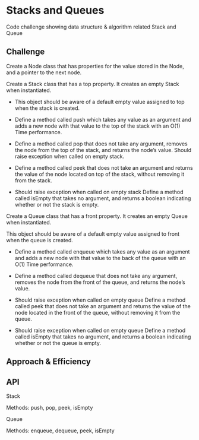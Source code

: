 # Stacks and Queues
<!-- Short summary or background information -->
Code challenge showing data structure & algorithm related Stack and Queue

## Challenge
<!-- Description of the challenge -->
Create a Node class that has properties for the value stored in the Node, and a pointer to the next node.

Create a Stack class that has a top property. It creates an empty Stack when instantiated.

- This object should be aware of a default empty value assigned to top when the stack is created.
  
- Define a method called push which takes any value as an argument and adds a new node with that value to the top of the stack with an O(1) Time performance.

- Define a method called pop that does not take any argument, removes the node from the top of the stack, and returns the node’s value.
Should raise exception when called on empty stack.

- Define a method called peek that does not take an argument and returns the value of the node located on top of the stack, without removing it from the stack.

- Should raise exception when called on empty stack
Define a method called isEmpty that takes no argument, and returns a boolean indicating whether or not the stack is empty.

Create a Queue class that has a front property. It creates an empty Queue when instantiated.

This object should be aware of a default empty value assigned to front when the queue is created.

- Define a method called enqueue which takes any value as an argument and adds a new node with that value to the back of the queue with an O(1) Time performance.

- Define a method called dequeue that does not take any argument, removes the node from the front of the queue, and returns the node’s value.

- Should raise exception when called on empty queue
Define a method called peek that does not take an argument and returns the value of the node located in the front of the queue, without removing it from the queue.

- Should raise exception when called on empty queue
Define a method called isEmpty that takes no argument, and returns a boolean indicating whether or not the queue is empty.


## Approach & Efficiency
<!-- What approach did you take? Why? What is the Big O space/time for this approach? -->

## API
<!-- Description of each method publicly available to your Stack and Queue-->

Stack

Methods: push, pop, peek, isEmpty

Queue

Methods: enqueue, dequeue, peek, isEmpty